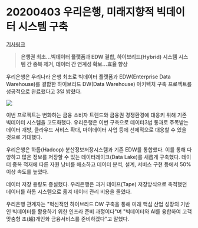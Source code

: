 # 20200403 우리은행, 미래지향적 빅데이터 시스템 구축

[기사링크](<http://it.chosun.com/m/svc/article.html?contid=2020040302852&Dep0=m.search.naver.com&utm_source=m.search.naver.com&utm_medium=unknown&utm_campaign=itchosun>)



> **은행권 최초…빅데이터 플랫폼과 EDW 결합, 하이브리드(Hybrid) 시스템**
> **시스템 간 중복 제거, 데이터 간 연계성 확보…효율 향상**



우리은행은 우리나라 은행 최초로 빅데이터 플랫폼과 EDW(Enterprise Data Warehouse)를 결합한 하이브리드 DW(Data Warehouse) 아키텍처 구축 프로젝트를 성공적으로 완료했다고 3일 밝혔다.



![](http://itimg.chosun.com/sitedata/image/202004/03/2020040302841_0.jpg)



이번 프로젝트는 변화하는 금융 소비자 트렌드와 금융권 경쟁환경에 대응키 위해 기존 빅데이터 시스템을 고도화했다. 우리은행은 이번 구축으로 데이터3법 통과로 주목받는 데이터 개방, 클라우드 서비스 확대, 마이데이터 사업 등에 선제적으로 대응할 수 있을 것으로 기대했다.



우리은행은 하둡(Hadoop) 분산정보저장시스템과 기존 EDW를 통합했다. 이를 통해 다양하고 많은 정보를 저장할 수 있는 데이터레이크(Data Lake)를 새롭게 구축했다. 데이터 중복 적재에 따른 자원 낭비를 해소하고 데이터 분석, 설계, 서비스 구현 등에서 50% 이상 속도를 높였다.



데이터 저장 용량도 증설했다. 우리은행은 과거 테이프(Tape) 저장방식으로 축적했던 데이터를 하둡 시스템으로 옮겨 데이터 관리 비용을 줄였다.



우리은행 관계자는 "혁신적인 하이브리드 DW 구축을 통해 미래 핵심 산업 성장의 기반인 빅데이터를 활용하기 위한 인프라 준비 과정이다"며 "빅데이터와 AI를 융합하여 고객맞춤형 초(超)개인화 금융서비스를 준비하겠다"고 말했다.